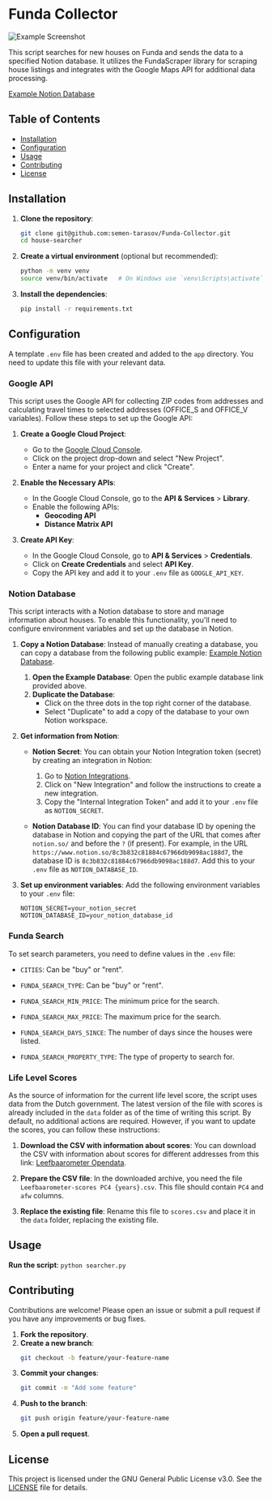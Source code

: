 # Funda Collector

![Example Screenshot](images/example.png)

This script searches for new houses on Funda and sends the data to a specified Notion database. It utilizes the FundaScraper library for scraping house listings and integrates with the Google Maps API for additional data processing.

[Example Notion Database](https://wakeful-nutmeg-ccd.notion.site/14b9a5808bc24271b2444c19a0334965?v=45e4359626cc4a74b65262cfd195d4c2&pvs=4)

## Table of Contents
- [Installation](#installation)
- [Configuration](#configuration)
- [Usage](#usage)
- [Contributing](#contributing)
- [License](#license)

## Installation

1. **Clone the repository**:
    ```sh
    git clone git@github.com:semen-tarasov/Funda-Collector.git
    cd house-searcher
    ```

2. **Create a virtual environment** (optional but recommended):
    ```sh
    python -m venv venv
    source venv/bin/activate   # On Windows use `venv\Scripts\activate`
    ```

3. **Install the dependencies**:
    ```sh
    pip install -r requirements.txt
    ```

## Configuration
A template `.env` file has been created and added to the `app` directory. You need to update this file with your relevant data.

### Google API

This script uses the Google API for collecting ZIP codes from addresses and calculating travel times to selected addresses (OFFICE_S and OFFICE_V variables). 
Follow these steps to set up the Google API:

1. **Create a Google Cloud Project**:
    - Go to the [Google Cloud Console](https://console.cloud.google.com/).
    - Click on the project drop-down and select "New Project".
    - Enter a name for your project and click "Create".

2. **Enable the Necessary APIs**:
    - In the Google Cloud Console, go to the **API & Services** > **Library**.
    - Enable the following APIs:
        - **Geocoding API**
        - **Distance Matrix API**

3. **Create API Key**:
    - In the Google Cloud Console, go to **API & Services** > **Credentials**.
    - Click on **Create Credentials** and select **API Key**.
    - Copy the API key and add it to your `.env` file as `GOOGLE_API_KEY`.

### Notion Database

This script interacts with a Notion database to store and manage information about houses. To enable this functionality, you'll need to configure environment variables and set up the database in Notion.

1. **Copy a Notion Database**:
    Instead of manually creating a database, you can copy a database from the following public example: [Example Notion Database](https://wakeful-nutmeg-ccd.notion.site/14b9a5808bc24271b2444c19a0334965?v=45e4359626cc4a74b65262cfd195d4c2&pvs=4).

    1. **Open the Example Database**: Open the public example database link provided above.
    2. **Duplicate the Database**:
        - Click on the three dots in the top right corner of the database.
        - Select "Duplicate" to add a copy of the database to your own Notion workspace.

2. **Get information from Notion**:
    - **Notion Secret**: You can obtain your Notion Integration token (secret) by creating an integration in Notion:
      1. Go to [Notion Integrations](https://www.notion.so/my-integrations).
      2. Click on "New Integration" and follow the instructions to create a new integration.
      3. Copy the "Internal Integration Token" and add it to your `.env` file as `NOTION_SECRET`.

    - **Notion Database ID**: You can find your database ID by opening the database in Notion and copying the part of the URL that comes after `notion.so/` and before the `?` (if present). For example, in the URL `https://www.notion.so/8c3b832c81884c67966db9098ac188d7`, the database ID is `8c3b832c81884c67966db9098ac188d7`. Add this to your `.env` file as `NOTION_DATABASE_ID`.

3. **Set up environment variables**:
    Add the following environment variables to your `.env` file:
    ```env
    NOTION_SECRET=your_notion_secret
    NOTION_DATABASE_ID=your_notion_database_id
    ```

### Funda Search

To set search parameters, you need to define values in the `.env` file:

- `CITIES`: Can be "buy" or "rent".

- `FUNDA_SEARCH_TYPE`: Can be "buy" or "rent".
- `FUNDA_SEARCH_MIN_PRICE`: The minimum price for the search.
- `FUNDA_SEARCH_MAX_PRICE`: The maximum price for the search.
- `FUNDA_SEARCH_DAYS_SINCE`: The number of days since the houses were listed.
- `FUNDA_SEARCH_PROPERTY_TYPE`: The type of property to search for.

### Life Level Scores

As the source of information for the current life level score, the script uses data from the Dutch government. The latest version of the file with scores is already included in the `data` folder as of the time of writing this script. By default, no additional actions are required. However, if you want to update the scores, you can follow these instructions:

1. **Download the CSV with information about scores**:
    You can download the CSV with information about scores for different addresses from this link: [Leefbaarometer Opendata](https://www.leefbaarometer.nl/page/Opendata#scores).

2. **Prepare the CSV file**:
    In the downloaded archive, you need the file `Leefbaarometer-scores PC4 {years}.csv`. This file should contain `PC4` and `afw` columns. 

3. **Replace the existing file**:
    Rename this file to `scores.csv` and place it in the `data` folder, replacing the existing file.

## Usage

**Run the script**:
    ```
    python searcher.py
    ```

## Contributing

Contributions are welcome! Please open an issue or submit a pull request if you have any improvements or bug fixes.

1. **Fork the repository**.
2. **Create a new branch**:
    ```sh
    git checkout -b feature/your-feature-name
    ```
3. **Commit your changes**:
    ```sh
    git commit -m "Add some feature"
    ```
4. **Push to the branch**:
    ```sh
    git push origin feature/your-feature-name
    ```
5. **Open a pull request**.

## License

This project is licensed under the GNU General Public License v3.0. See the [LICENSE](LICENSE) file for details.